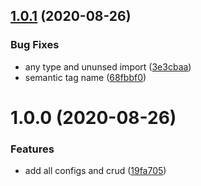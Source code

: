 ## [1.0.1](https://github.com/ngaxavi/building-service/compare/v1.0.0...v1.0.1) (2020-08-26)


### Bug Fixes

* any type and ununsed import ([3e3cbaa](https://github.com/ngaxavi/building-service/commit/3e3cbaaf57477ab91a388663b4704b353616fda6))
* semantic tag name ([68fbbf0](https://github.com/ngaxavi/building-service/commit/68fbbf0efb27ed6353a6b6081f0b71608d8334e1))

# 1.0.0 (2020-08-26)


### Features

* add all configs and crud ([19fa705](https://github.com/ngaxavi/building-service/commit/19fa705fa5e12431c1effe2495cce3d56b9d003c))
